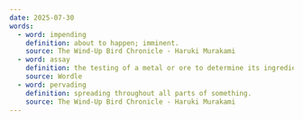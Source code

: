 ```yaml
---
date: 2025-07-30
words:
  - word: impending
    definition: about to happen; imminent.
    source: The Wind-Up Bird Chronicle - Haruki Murakami
  - word: assay
    definition: the testing of a metal or ore to determine its ingredients and quality.
    source: Wordle
  - word: pervading
    definition: spreading throughout all parts of something.
    source: The Wind-Up Bird Chronicle - Haruki Murakami 
---
```

